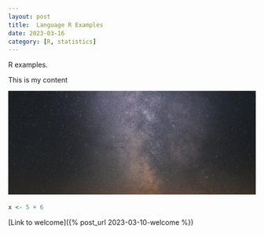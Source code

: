 ```yaml
---
layout: post
title:  Language R Examples
date: 2023-03-16
category: [R, statistics]
---
```


R examples.

<!--more-->

This is my content 

![image-20230317105955519](/assets/2023-03-16-Rstudio-Examples/image-20230317105955519.png)

```R
x <- 5 + 6
```

[Link to welcome]({% post_url 2023-03-10-welcome %})
